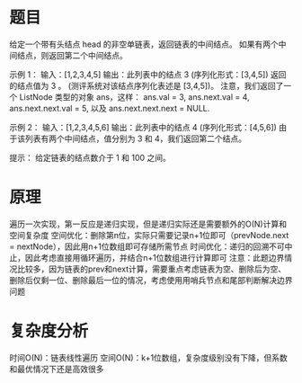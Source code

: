 # 题目
给定一个带有头结点 head 的非空单链表，返回链表的中间结点。
如果有两个中间结点，则返回第二个中间结点。

示例 1：
输入：[1,2,3,4,5]
输出：此列表中的结点 3 (序列化形式：[3,4,5])
返回的结点值为 3 。 (测评系统对该结点序列化表述是 [3,4,5])。
注意，我们返回了一个 ListNode 类型的对象 ans，这样：
ans.val = 3, ans.next.val = 4, ans.next.next.val = 5, 以及 ans.next.next.next = NULL.

示例 2：
输入：[1,2,3,4,5,6]
输出：此列表中的结点 4 (序列化形式：[4,5,6])
由于该列表有两个中间结点，值分别为 3 和 4，我们返回第二个结点。

提示：
给定链表的结点数介于 1 和 100 之间。

# 原理
遍历一次实现，第一反应是递归实现，但是递归实际还是需要额外的O(N)计算和空间复杂度
空间优化：删除第n位，实际只需要记录n+1位即可（prevNode.next = nextNode），因此用n+1位数组即可存储所需节点
时间优化：递归的回溯不可中止，因此考虑直接用循环遍历，并结合n+1位数组进行计算即可
注意：此题边界情况比较多，因为链表的prev和next计算，需要重点考虑链表为空、删除后为空、删除后仅剩一位、删除最后一位的情况，考虑使用用哨兵节点和尾部判断解决边界问题

# 复杂度分析
时间O(N)：链表线性遍历
空间O(N)：k+1位数组，复杂度级别没有下降，但系数和最优情况下还是高效很多
